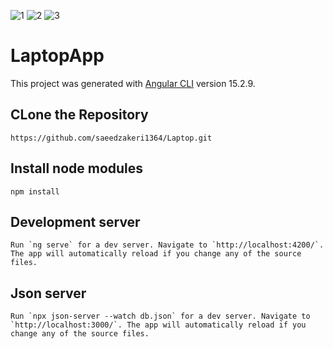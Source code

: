 
![1](https://github.com/saeedzakeri1364/Laptop/assets/103548124/e1d10e56-3834-475b-8b66-cb1416f0d7ee)
![2](https://github.com/saeedzakeri1364/Laptop/assets/103548124/221c469e-ad0b-4061-8096-5d925a96c5c7)
![3](https://github.com/saeedzakeri1364/Laptop/assets/103548124/d3d60424-e5d4-4344-9d75-35598bd38283)

# LaptopApp

This project was generated with [Angular CLI](https://github.com/angular/angular-cli) version 15.2.9.

## CLone the Repository
```
https://github.com/saeedzakeri1364/Laptop.git
```

## Install node modules
```
npm install

```

## Development server

```
Run `ng serve` for a dev server. Navigate to `http://localhost:4200/`. The app will automatically reload if you change any of the source files.
```

## Json server

```
Run `npx json-server --watch db.json` for a dev server. Navigate to `http://localhost:3000/`. The app will automatically reload if you change any of the source files.
```


